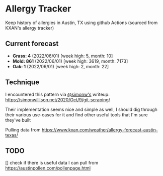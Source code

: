# Allergy Tracker

Keep history of allergies in Austin, TX using github Actions (sourced from KXAN's allergy tracker)

## Current forecast
<!-- INJECT FORECAST -->
- **Grass: 4** (2022/06/01)  [week high: 5, month: 10]
- **Mold: 861** (2022/06/01)  [week high: 3619, month: 7173]
- **Oak: 1** (2022/06/01)  [week high: 2, month: 22]
<!-- END INJECT FORECAST -->

## Technique

I encountered this pattern via [@simonw's](https://github.com/simonw) writeup: https://simonwillison.net/2020/Oct/9/git-scraping/

Their implementation seems nice and simple as well, I should dig through their various use-cases for it and find other useful tools that I'm sure they've built

Pulling data from https://www.kxan.com/weather/allergy-forecast-austin-texas/

## TODO

[] check if there is useful data I can pull from https://austinpollen.com/pollenpage.html
